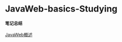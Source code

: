 # JavaWeb-basics-Studying

#### 笔记总结
[JavaWeb概述](https://qponahuijiuy.top/2019/11/22/29.Java%20Web%E6%A6%82%E8%BF%B0/)
